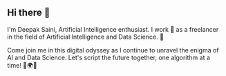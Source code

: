 ## Hi there 👋
I'm Deepak Saini, Artificial Intelligence enthusiast. I work 💼 as a freelancer in the field of Artificial Intelligence and Data Science. 🚁


Come join me in this digital odyssey as I continue to unravel the enigma of AI and Data Science. Let's script the future together, one algorithm at a time! 🚁🌍✨



